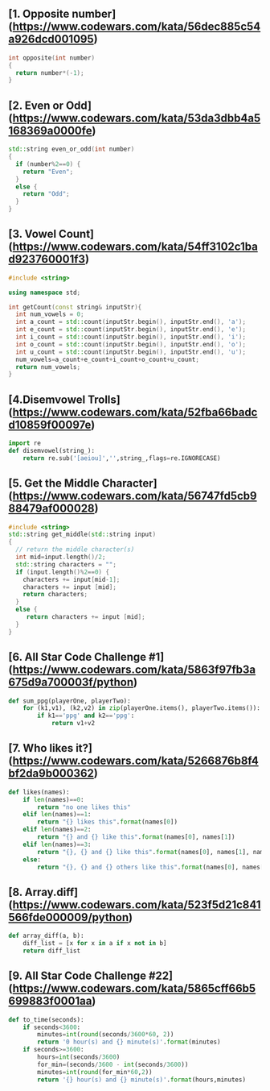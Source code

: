 ## [1. Opposite number] (https://www.codewars.com/kata/56dec885c54a926dcd001095)

```c++
int opposite(int number) 
{
  return number*(-1);
}
```

## [2. Even or Odd] (https://www.codewars.com/kata/53da3dbb4a5168369a0000fe)

```c++
std::string even_or_odd(int number) 
{
  if (number%2==0) {
    return "Even";
  }
  else {
    return "Odd";
  }
}
```

## [3. Vowel Count] (https://www.codewars.com/kata/54ff3102c1bad923760001f3)

```c++
#include <string>

using namespace std;

int getCount(const string& inputStr){
  int num_vowels = 0;
  int a_count = std::count(inputStr.begin(), inputStr.end(), 'a');
  int e_count = std::count(inputStr.begin(), inputStr.end(), 'e');
  int i_count = std::count(inputStr.begin(), inputStr.end(), 'i');
  int o_count = std::count(inputStr.begin(), inputStr.end(), 'o');
  int u_count = std::count(inputStr.begin(), inputStr.end(), 'u');
  num_vowels=a_count+e_count+i_count+o_count+u_count;
  return num_vowels;
}
```

## [4.Disemvowel Trolls] (https://www.codewars.com/kata/52fba66badcd10859f00097e)

```python
import re
def disemvowel(string_):
    return re.sub('[aeiou]','',string_,flags=re.IGNORECASE)
```

## [5. Get the Middle Character] (https://www.codewars.com/kata/56747fd5cb988479af000028)

```c++
#include <string>
std::string get_middle(std::string input) 
{
  // return the middle character(s)
  int mid=input.length()/2;
  std::string characters = "";
  if (input.length()%2==0) {
    characters += input[mid-1];
    characters += input [mid];
    return characters;
  }
  else {
     return characters += input [mid];
  }
}
```

## [6. All Star Code Challenge #1] (https://www.codewars.com/kata/5863f97fb3a675d9a700003f/python)

```python
def sum_ppg(playerOne, playerTwo):
    for (k1,v1), (k2,v2) in zip(playerOne.items(), playerTwo.items()):
        if k1=='ppg' and k2=='ppg':
            return v1+v2
```

## [7. Who likes it?] (https://www.codewars.com/kata/5266876b8f4bf2da9b000362)

```python
def likes(names):
    if len(names)==0:
        return "no one likes this"
    elif len(names)==1:
        return "{} likes this".format(names[0])
    elif len(names)==2:
        return "{} and {} like this".format(names[0], names[1])
    elif len(names)==3:
        return "{}, {} and {} like this".format(names[0], names[1], names[2])
    else:
        return "{}, {} and {} others like this".format(names[0], names[1],len(names)-2)
```

## [8. Array.diff] (https://www.codewars.com/kata/523f5d21c841566fde000009/python)

```python
def array_diff(a, b):
    diff_list = [x for x in a if x not in b]
    return diff_list
```

## [9. All Star Code Challenge #22] (https://www.codewars.com/kata/5865cff66b5699883f0001aa)

```python
def to_time(seconds):
    if seconds<3600:
        minutes=int(round(seconds/3600*60, 2))
        return '0 hour(s) and {} minute(s)'.format(minutes)
    if seconds>=3600:
        hours=int(seconds/3600)
        for_min=(seconds/3600 - int(seconds/3600))
        minutes=int(round(for_min*60,2))
        return '{} hour(s) and {} minute(s)'.format(hours,minutes)
```
